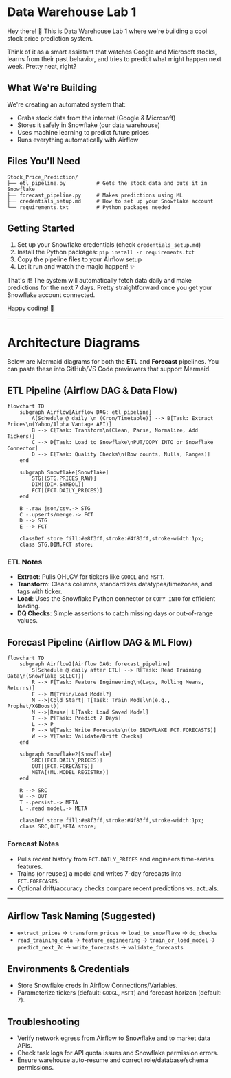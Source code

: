 # Data Warehouse Lab 1

Hey there! 👋 This is Data Warehouse Lab 1 where we're building a cool stock price prediction system.

Think of it as a smart assistant that watches Google and Microsoft stocks, learns from their past behavior, and tries to predict what might happen next week. Pretty neat, right?

## What We're Building

We're creating an automated system that:

* Grabs stock data from the internet (Google & Microsoft)
* Stores it safely in Snowflake (our data warehouse)
* Uses machine learning to predict future prices
* Runs everything automatically with Airflow

## Files You'll Need

```
Stock_Price_Prediction/
├── etl_pipeline.py          # Gets the stock data and puts it in Snowflake
├── forecast_pipeline.py     # Makes predictions using ML
├── credentials_setup.md     # How to set up your Snowflake account
└── requirements.txt         # Python packages needed
```

## Getting Started

1. Set up your Snowflake credentials (check `credentials_setup.md`)
2. Install the Python packages: `pip install -r requirements.txt`
3. Copy the pipeline files to your Airflow setup
4. Let it run and watch the magic happen! ✨

That's it! The system will automatically fetch data daily and make predictions for the next 7 days. Pretty straightforward once you get your Snowflake account connected.

Happy coding! 🚀

---

# Architecture Diagrams

Below are Mermaid diagrams for both the **ETL** and **Forecast** pipelines. You can paste these into GitHub/VS Code previewers that support Mermaid.

## ETL Pipeline (Airflow DAG & Data Flow)

```mermaid
flowchart TD
    subgraph Airflow[Airflow DAG: etl_pipeline]
        A[Schedule @ daily \n (Cron/Timetable)] --> B[Task: Extract Prices\n(Yahoo/Alpha Vantage API)]
        B --> C[Task: Transform\n(Clean, Parse, Normalize, Add Tickers)]
        C --> D[Task: Load to Snowflake\nPUT/COPY INTO or Snowflake Connector]
        D --> E[Task: Quality Checks\n(Row counts, Nulls, Ranges)]
    end

    subgraph Snowflake[Snowflake]
        STG[(STG.PRICES_RAW)]
        DIM[(DIM.SYMBOL)]
        FCT[(FCT.DAILY_PRICES)]
    end

    B -.raw json/csv.-> STG
    C -.upserts/merge.-> FCT
    D --> STG
    E --> FCT

    classDef store fill:#e8f3ff,stroke:#4f83ff,stroke-width:1px;
    class STG,DIM,FCT store;
```

### ETL Notes

* **Extract**: Pulls OHLCV for tickers like `GOOGL` and `MSFT`.
* **Transform**: Cleans columns, standardizes datatypes/timezones, and tags with ticker.
* **Load**: Uses the Snowflake Python connector or `COPY INTO` for efficient loading.
* **DQ Checks**: Simple assertions to catch missing days or out-of-range values.

## Forecast Pipeline (Airflow DAG & ML Flow)

```mermaid
flowchart TD
    subgraph Airflow2[Airflow DAG: forecast_pipeline]
        S[Schedule @ daily after ETL] --> R[Task: Read Training Data\n(Snowflake SELECT)]
        R --> F[Task: Feature Engineering\n(Lags, Rolling Means, Returns)]
        F --> M{Train/Load Model?}
        M -->|Cold Start| T[Task: Train Model\n(e.g., Prophet/XGBoost)]
        M -->|Reuse| L[Task: Load Saved Model]
        T --> P[Task: Predict 7 Days]
        L --> P
        P --> W[Task: Write Forecasts\n(to SNOWFLAKE FCT.FORECASTS)]
        W --> V[Task: Validate/Drift Checks]
    end

    subgraph Snowflake2[Snowflake]
        SRC[(FCT.DAILY_PRICES)]
        OUT[(FCT.FORECASTS)]
        META[(ML.MODEL_REGISTRY)]
    end

    R --> SRC
    W --> OUT
    T -.persist.-> META
    L -.read model.-> META

    classDef store fill:#e8f3ff,stroke:#4f83ff,stroke-width:1px;
    class SRC,OUT,META store;
```

### Forecast Notes

* Pulls recent history from `FCT.DAILY_PRICES` and engineers time-series features.
* Trains (or reuses) a model and writes 7-day forecasts into `FCT.FORECASTS`.
* Optional drift/accuracy checks compare recent predictions vs. actuals.

---

## Airflow Task Naming (Suggested)

* `extract_prices` → `transform_prices` → `load_to_snowflake` → `dq_checks`
* `read_training_data` → `feature_engineering` → `train_or_load_model` → `predict_next_7d` → `write_forecasts` → `validate_forecasts`

## Environments & Credentials

* Store Snowflake creds in Airflow Connections/Variables.
* Parameterize tickers (default: `GOOGL`, `MSFT`) and forecast horizon (default: 7).

## Troubleshooting

* Verify network egress from Airflow to Snowflake and to market data APIs.
* Check task logs for API quota issues and Snowflake permission errors.
* Ensure warehouse auto-resume and correct role/database/schema permissions.
